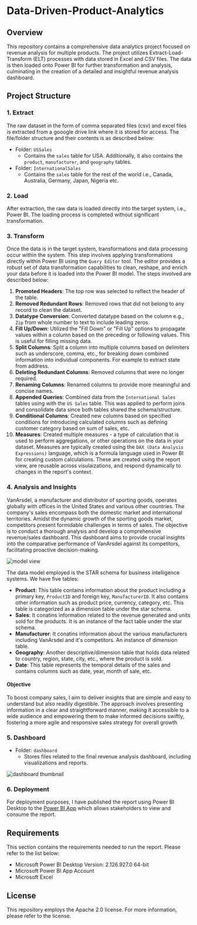 # Data-Driven-Product-Analytics

## Overview

This repository contains a comprehensive data analytics project focused on revenue analysis for multiple products. The project utilizes Extract-Load-Transform (ELT) processes with data stored in Excel and CSV files. The data is then loaded onto Power BI for further transformation and analysis, culminating in the creation of a detailed and insightful revenue analysis dashboard.

## Project Structure

### 1. Extract

The raw dataset in the form of comma separated files (csv) and excel files is extracted from a gooogle drive link where it is stored for access. The file/folder structure and their contents is as described below: 
- Folder: `USSales`
  - Contains the `sales` table for USA. Additionally, it also contains the `product`, `manufacturer`, and  `geography` tables. 
- Folder: `InternationalSales`
  - Contains the `sales` table for the rest of the world i.e., Canada, Australia, Germany, Japan, Nigeria etc.

### 2. Load 

After extraction, the raw data is loaded directly into the target system, i.e., Power BI. The loading process is completed without significant transformation.

### 3. Transform

Once the data is in the target system, transformations and data processing occur within the system. This step involves applying transformations directly within Power BI using the `Query Editor` tool. The editor provides a robust set of data transformation capabilities to clean, reshape, and enrich your data before it is loaded into the Power BI model. The steps involved are described below:
1) **Promoted Headers**: The top row was selected to reflect the header of the table.
2) **Removed Redundant Rows**: Removed rows that did not belong to any record to clean the dataset.
3)  **Datatype Conversion**: Converted datatype based on the column e.g., `Zip` from whole number to text to include leading zeros.
4)  **Fill Up/Down**: Utilized the "Fill Down" or "Fill Up" options to propagate values within a column based on the preceding or following values. This is useful for filling missing data.
5)  **Split Columns**: Split a column into multiple columns based on delimiters such as underscore, comma, etc., for breaking down combined information into individual components. For example to extract state from address.
6)  **Deleting Redundant Columns**: Removed columns that were no longer required.
7)  **Renaming Columns**: Renamed columns to provide more meaningful and concise names.
8)  **Appended Queries**: Combined data from  the `International Sales` tables using with the `US Sales` table. This was applied to perform joins and consolidate data since both tables shared the schema/structure.
9)  **Conditional Columns**: Created new columns based on specified conditions for introducing calculated columns such as defining customer category based on sum of sales, etc.
10)  **Measures**: Created multiple measures - a type of calculation that is used to perform aggregations, or other operations on the data in your dataset. Measures are typically created using the `DAX (Data Analysis Expressions)` language, which is a formula language used in Power BI for creating custom calculations. These are created using the report view, are reusable across visulaizations, and respond dynamically to changes in the report's context.

### 4. Analysis and Insights

VanArsdel, a manufacturer and distributor of sporting goods, operates globally with offices in the United States and various other countries. The company's sales encompass both the domestic market and international territories. Amidst the dynamic growth of the sporting goods market, competitors present formidable challenges in terms of sales. The objective is to conduct a thorough analysis and develop a comprehensive revenue/sales dashboard. This dashboard aims to provide crucial insights into the comparative performance of VanArsdel against its competitors, facilitating proactive decision-making.

![model view](https://github.com/HassanMahmoodKhan/Data-Driven-Product-Analytics/assets/97694796/722b35ea-e56d-4692-934e-8c6db2d53399)

The data model employed is the STAR schema for business intelligence systems. We have five tables:
- **Product**: This table contains information about the product including a primary key, `ProductID` and foreign key, `ManufacturerID`. It also contains other information such as product price, currency, category, etc. This table is categorized as a dimension table under the star schema.
- **Sales**: It conatins information related to the revenue generated and units sold for the products. It is an instance of the fact table under the star schema.
- **Manufacturer**: It conatins information about the various manufacturers including VanArsdel and it's competitors. An instance of dimension table.
- **Geography**: Another descriptive/dimension table that holds data related to country, region, state, city, etc., where the product is sold.
- **Date**: This table represents the temporal details of the sales and contains columns such as date, year, month of sale, etc.


#### Objective

To boost company sales, I aim to deliver insights that are simple and easy to understand but also readily digestible. The approach involves presenting information in a clear and straightforward manner, making it accessible to a wide audience and empowering them to make informed decisions swiftly, fostering a more agile and responsive sales strategy for overall growth

### 5. Dashboard

- Folder: `dashboard`
  - Stores files related to the final revenue analysis dashboard, including visualizations and reports.
 
![dashboard thumbnail](https://github.com/HassanMahmoodKhan/Data-Driven-Product-Analytics/assets/97694796/04567e2b-cf9a-4fa8-ab0e-b1a1675a036f)

### 6. Deployment

For deployment purposes, I have published the report using Power BI Desktop to the [Power BI App](https://app.powerbi.com/) which allows stakeholders to view and consume the report.

## Requirements

This section contains the requirements needed to run the report. Please refer to the list below:
- Microsoft Power BI Desktop Version: 2.126.927.0 64-bit
- Microsoft Power BI App Account
- Microsoft Excel

## License

This repository employs the Apache 2.0 license. For more information, please refer to the license.

